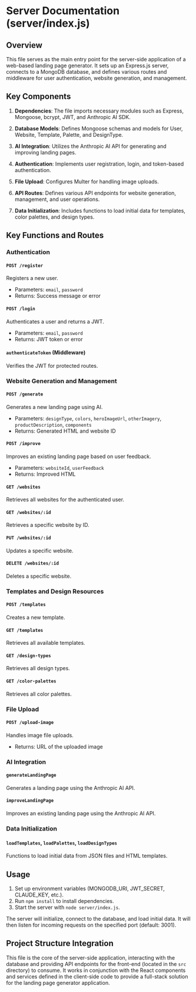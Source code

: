 # Server Documentation (server/index.js)

## Overview

This file serves as the main entry point for the server-side application of a web-based landing page
generator. It sets up an Express.js server, connects to a MongoDB database, and defines various
routes and middleware for user authentication, website generation, and management.

## Key Components

1. **Dependencies**: The file imports necessary modules such as Express, Mongoose, bcrypt, JWT, and
   Anthropic AI SDK.

2. **Database Models**: Defines Mongoose schemas and models for User, Website, Template, Palette,
   and DesignType.

3. **AI Integration**: Utilizes the Anthropic AI API for generating and improving landing pages.

4. **Authentication**: Implements user registration, login, and token-based authentication.

5. **File Upload**: Configures Multer for handling image uploads.

6. **API Routes**: Defines various API endpoints for website generation, management, and user
   operations.

7. **Data Initialization**: Includes functions to load initial data for templates, color palettes,
   and design types.

## Key Functions and Routes

### Authentication

#### `POST /register`

Registers a new user.

-   Parameters: `email`, `password`
-   Returns: Success message or error

#### `POST /login`

Authenticates a user and returns a JWT.

-   Parameters: `email`, `password`
-   Returns: JWT token or error

#### `authenticateToken` (Middleware)

Verifies the JWT for protected routes.

### Website Generation and Management

#### `POST /generate`

Generates a new landing page using AI.

-   Parameters: `designType`, `colors`, `heroImageUrl`, `otherImagery`, `productDescription`,
    `components`
-   Returns: Generated HTML and website ID

#### `POST /improve`

Improves an existing landing page based on user feedback.

-   Parameters: `websiteId`, `userFeedback`
-   Returns: Improved HTML

#### `GET /websites`

Retrieves all websites for the authenticated user.

#### `GET /websites/:id`

Retrieves a specific website by ID.

#### `PUT /websites/:id`

Updates a specific website.

#### `DELETE /websites/:id`

Deletes a specific website.

### Templates and Design Resources

#### `POST /templates`

Creates a new template.

#### `GET /templates`

Retrieves all available templates.

#### `GET /design-types`

Retrieves all design types.

#### `GET /color-palettes`

Retrieves all color palettes.

### File Upload

#### `POST /upload-image`

Handles image file uploads.

-   Returns: URL of the uploaded image

### AI Integration

#### `generateLandingPage`

Generates a landing page using the Anthropic AI API.

#### `improveLandingPage`

Improves an existing landing page using the Anthropic AI API.

### Data Initialization

#### `loadTemplates`, `loadPalettes`, `loadDesignTypes`

Functions to load initial data from JSON files and HTML templates.

## Usage

1. Set up environment variables (MONGODB_URI, JWT_SECRET, CLAUDE_KEY, etc.).
2. Run `npm install` to install dependencies.
3. Start the server with `node server/index.js`.

The server will initialize, connect to the database, and load initial data. It will then listen for
incoming requests on the specified port (default: 3001).

## Project Structure Integration

This file is the core of the server-side application, interacting with the database and providing
API endpoints for the front-end (located in the `src` directory) to consume. It works in conjunction
with the React components and services defined in the client-side code to provide a full-stack
solution for the landing page generator application.
